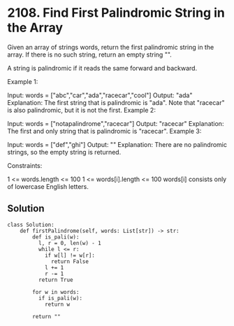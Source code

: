 # 2108. Find First Palindromic String in the Array
Given an array of strings words, return the first palindromic string in the array. If there is no such string, return an empty string "".

A string is palindromic if it reads the same forward and backward.

 

Example 1:

Input: words = ["abc","car","ada","racecar","cool"]
Output: "ada"
Explanation: The first string that is palindromic is "ada".
Note that "racecar" is also palindromic, but it is not the first.
Example 2:

Input: words = ["notapalindrome","racecar"]
Output: "racecar"
Explanation: The first and only string that is palindromic is "racecar".
Example 3:

Input: words = ["def","ghi"]
Output: ""
Explanation: There are no palindromic strings, so the empty string is returned.
 

Constraints:

1 <= words.length <= 100
1 <= words[i].length <= 100
words[i] consists only of lowercase English letters.

## Solution
```
class Solution:
    def firstPalindrome(self, words: List[str]) -> str:
        def is_pali(w):
          l, r = 0, len(w) - 1
          while l <= r:
            if w[l] != w[r]:
              return False
            l += 1
            r -= 1
          return True
        
        for w in words:
          if is_pali(w):
            return w
        
        return ""
```